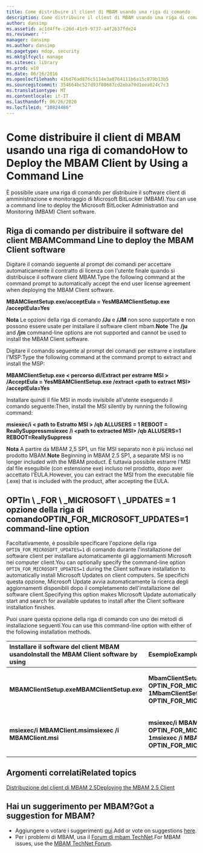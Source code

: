 ```yaml
---
title: Come distribuire il client di MBAM usando una riga di comando
description: Come distribuire il client di MBAM usando una riga di comando
author: dansimp
ms.assetid: ac1d4ffe-c26d-41c9-9737-a4f2b37fde24
ms.reviewer: ''
manager: dansimp
ms.author: dansimp
ms.pagetype: mdop, security
ms.mktglfcycl: manage
ms.sitesec: library
ms.prod: w10
ms.date: 06/16/2016
ms.openlocfilehash: 416d76ad876c5114e3a8764111b6a15c879b13b5
ms.sourcegitcommit: 354664bc527d93f80687cd2eba70d1eea024c7c3
ms.translationtype: MT
ms.contentlocale: it-IT
ms.lasthandoff: 06/26/2020
ms.locfileid: "10824486"
---
```

# <span data-ttu-id="b8ddc-103">Come distribuire il client di MBAM usando una riga di comando</span><span class="sxs-lookup"><span data-stu-id="b8ddc-103">How to Deploy the MBAM Client by Using a Command Line</span></span>


<span data-ttu-id="b8ddc-104">È possibile usare una riga di comando per distribuire il software client di amministrazione e monitoraggio di Microsoft BitLocker (MBAM).</span><span class="sxs-lookup"><span data-stu-id="b8ddc-104">You can use a command line to deploy the Microsoft BitLocker Administration and Monitoring (MBAM) Client software.</span></span>

## <span data-ttu-id="b8ddc-105">Riga di comando per distribuire il software del client MBAM</span><span class="sxs-lookup"><span data-stu-id="b8ddc-105">Command Line to deploy the MBAM Client software</span></span>


<span data-ttu-id="b8ddc-106">Digitare il comando seguente al prompt dei comandi per accettare automaticamente il contratto di licenza con l'utente finale quando si distribuisce il software client MBAM.</span><span class="sxs-lookup"><span data-stu-id="b8ddc-106">Type the following command at the command prompt to automatically accept the end user license agreement when deploying the MBAM Client software.</span></span>

**<span data-ttu-id="b8ddc-107">MBAMClientSetup.exe/acceptEula = Yes</span><span class="sxs-lookup"><span data-stu-id="b8ddc-107">MBAMClientSetup.exe /acceptEula=Yes</span></span>**

<span data-ttu-id="b8ddc-108">**Nota**  Le opzioni della riga di comando **/Ju** e **/JM** non sono supportate e non possono essere usate per installare il software client mbam.</span><span class="sxs-lookup"><span data-stu-id="b8ddc-108">**Note** The **/ju** and **/jm** command-line options are not supported and cannot be used to install the MBAM Client software.</span></span>

 

<span data-ttu-id="b8ddc-109">Digitare il comando seguente al prompt dei comandi per estrarre e installare l'MSP:</span><span class="sxs-lookup"><span data-stu-id="b8ddc-109">Type the following command at the command prompt to extract and install the MSP:</span></span>

**<span data-ttu-id="b8ddc-110">MBAMClientSetup.exe &lt; percorso di/Extract per estrarre MSI &gt; /AcceptEula = Yes</span><span class="sxs-lookup"><span data-stu-id="b8ddc-110">MBAMClientSetup.exe /extract &lt;path to extract MSI&gt; /acceptEula=Yes</span></span>**

<span data-ttu-id="b8ddc-111">Installare quindi il file MSI in modo invisibile all'utente eseguendo il comando seguente:</span><span class="sxs-lookup"><span data-stu-id="b8ddc-111">Then, install the MSI silently by running the following command:</span></span>

**<span data-ttu-id="b8ddc-112">msiexec/i &lt; path to Estratto MSI &gt; /qb ALLUSERS = 1 REBOOT = ReallySuppress</span><span class="sxs-lookup"><span data-stu-id="b8ddc-112">msiexec /i &lt;path to extracted MSI&gt; /qb ALLUSERS=1 REBOOT=ReallySuppress</span></span>**

<span data-ttu-id="b8ddc-113">**Nota**  A partire da MBAM 2,5 SP1, un file MSI separato non è più incluso nel prodotto MBAM.</span><span class="sxs-lookup"><span data-stu-id="b8ddc-113">**Note** Beginning in MBAM 2.5 SP1, a separate MSI is no longer included with the MBAM product.</span></span> <span data-ttu-id="b8ddc-114">È tuttavia possibile estrarre l'MSI dal file eseguibile (con estensione exe) incluso nel prodotto, dopo aver accettato l'EULA.</span><span class="sxs-lookup"><span data-stu-id="b8ddc-114">However, you can extract the MSI from the executable file (.exe) that is included with the product, after accepting the EULA.</span></span>

 

## <a href="" id="optin-for-microsoft-updates-1-command-line-option"></a><span data-ttu-id="b8ddc-115">OPTIn \ _FOR \ _MICROSOFT \ _UPDATES = 1 opzione della riga di comando</span><span class="sxs-lookup"><span data-stu-id="b8ddc-115">OPTIN\_FOR\_MICROSOFT\_UPDATES=1 command-line option</span></span>


<span data-ttu-id="b8ddc-116">Facoltativamente, è possibile specificare l'opzione della riga `OPTIN_FOR_MICROSOFT_UPDATES=1` di comando durante l'installazione del software client per installare automaticamente gli aggiornamenti Microsoft nei computer client.</span><span class="sxs-lookup"><span data-stu-id="b8ddc-116">You can optionally specify the command-line option `OPTIN_FOR_MICROSOFT_UPDATES=1` during the Client software installation to automatically install Microsoft Updates on client computers.</span></span> <span data-ttu-id="b8ddc-117">Se specifichi questa opzione, Microsoft Update avvia automaticamente la ricerca degli aggiornamenti disponibili dopo il completamento dell'installazione del software client.</span><span class="sxs-lookup"><span data-stu-id="b8ddc-117">Specifying this option makes Microsoft Update automatically start and search for available updates to install after the Client software installation finishes.</span></span>

<span data-ttu-id="b8ddc-118">Puoi usare questa opzione della riga di comando con uno dei metodi di installazione seguenti.</span><span class="sxs-lookup"><span data-stu-id="b8ddc-118">You can use this command-line option with either of the following installation methods.</span></span>

<table>
<colgroup>
<col width="50%" />
<col width="50%" />
</colgroup>
<thead>
<tr class="header">
<th align="left"><span data-ttu-id="b8ddc-119">Installare il software del client MBAM usando</span><span class="sxs-lookup"><span data-stu-id="b8ddc-119">Install the MBAM Client software by using</span></span></th>
<th align="left"><span data-ttu-id="b8ddc-120">Esempio</span><span class="sxs-lookup"><span data-stu-id="b8ddc-120">Example</span></span></th>
</tr>
</thead>
<tbody>
<tr class="odd">
<td align="left"><p><strong><span data-ttu-id="b8ddc-121">MBAMClientSetup.exe</span><span class="sxs-lookup"><span data-stu-id="b8ddc-121">MBAMClientSetup.exe</span></span></strong></p></td>
<td align="left"><p><strong><span data-ttu-id="b8ddc-122">MbamClientSetup.exe OPTIN_FOR_MICROSOFT_UPDATES = 1</span><span class="sxs-lookup"><span data-stu-id="b8ddc-122">MbamClientSetup.exe OPTIN_FOR_MICROSOFT_UPDATES=1</span></span></strong></p></td>
</tr>
<tr class="even">
<td align="left"><p><strong><span data-ttu-id="b8ddc-123">msiexec/i MBAMClient.msi</span><span class="sxs-lookup"><span data-stu-id="b8ddc-123">msiexec /i MBAMClient.msi</span></span></strong></p></td>
<td align="left"><p><strong><span data-ttu-id="b8ddc-124">msiexec/i MBAMClient.msi OPTIN_FOR_MICROSOFT_UPDATES = 1</span><span class="sxs-lookup"><span data-stu-id="b8ddc-124">msiexec /i MBAMClient.msi OPTIN_FOR_MICROSOFT_UPDATES=1</span></span></strong></p></td>
</tr>
</tbody>
</table>

 


## <span data-ttu-id="b8ddc-125">Argomenti correlati</span><span class="sxs-lookup"><span data-stu-id="b8ddc-125">Related topics</span></span>


[<span data-ttu-id="b8ddc-126">Distribuzione del client di MBAM 2.5</span><span class="sxs-lookup"><span data-stu-id="b8ddc-126">Deploying the MBAM 2.5 Client</span></span>](deploying-the-mbam-25-client.md)

 

 
## <span data-ttu-id="b8ddc-127">Hai un suggerimento per MBAM?</span><span class="sxs-lookup"><span data-stu-id="b8ddc-127">Got a suggestion for MBAM?</span></span>
- <span data-ttu-id="b8ddc-128">Aggiungere o votare i suggerimenti [qui](http://mbam.uservoice.com/forums/268571-microsoft-bitlocker-administration-and-monitoring).</span><span class="sxs-lookup"><span data-stu-id="b8ddc-128">Add or vote on suggestions [here](http://mbam.uservoice.com/forums/268571-microsoft-bitlocker-administration-and-monitoring).</span></span> 
- <span data-ttu-id="b8ddc-129">Per i problemi di MBAM, usa il [Forum di mbam TechNet](https://social.technet.microsoft.com/Forums/home?forum=mdopmbam).</span><span class="sxs-lookup"><span data-stu-id="b8ddc-129">For MBAM issues, use the [MBAM TechNet Forum](https://social.technet.microsoft.com/Forums/home?forum=mdopmbam).</span></span>




